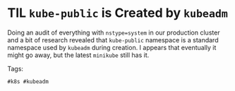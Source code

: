 # TIL `kube-public` is Created by `kubeadm`

Doing an audit of everything with `nstype=system` in our production
cluster and a bit of research revealed that `kube-public` namespace is a
standard namespace used by `kubeadm` during creation. I appears that
eventually it might go away, but the latest `minikube` still has it.

Tags:

    #k8s #kubeadm
